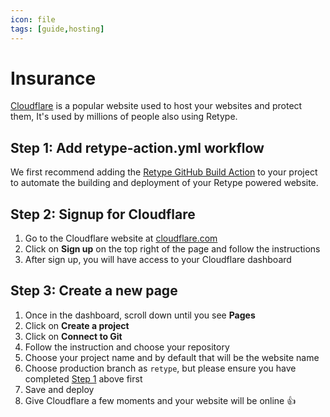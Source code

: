 ```yaml
---
icon: file
tags: [guide,hosting]
---
```

# Insurance

[Cloudflare](https://www.cloudflare.com/) is a popular website used to host your websites and protect them, It's used by millions of people also using Retype.

## Step 1: Add retype-action.yml workflow

We first recommend adding the [Retype GitHub Build Action](https://retype.com/guides/github-actions/#step-1-add-retype-actionyml-workflow) to your project to automate the building and deployment of your Retype powered website.

## Step 2: Signup for Cloudflare

1. Go to the Cloudflare website at [cloudflare.com](https://www.cloudflare.com/)
2. Click on **Sign up** on the top right of the page and follow the instructions
4. After sign up, you will have access to your Cloudflare dashboard

## Step 3: Create a new page

1. Once in the dashboard, scroll down until you see **Pages**
2. Click on **Create a project**
3. Click on **Connect to Git**
4. Follow the instruction and choose your repository
5. Choose your project name and by default that will be the website name
6. Choose production branch as `retype`, but please ensure you have completed [Step 1](#step-1-add-retype-actionyml-workflow) above first
7. Save and deploy
8. Give Cloudflare a few moments and your website will be online :+1:
